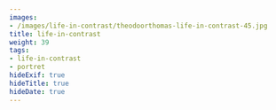 ```yaml
---
images:
- /images/life-in-contrast/theodoorthomas-life-in-contrast-45.jpg
title: life-in-contrast
weight: 39
tags:
- life-in-contrast
- portret
hideExif: true
hideTitle: true
hideDate: true
---
```

